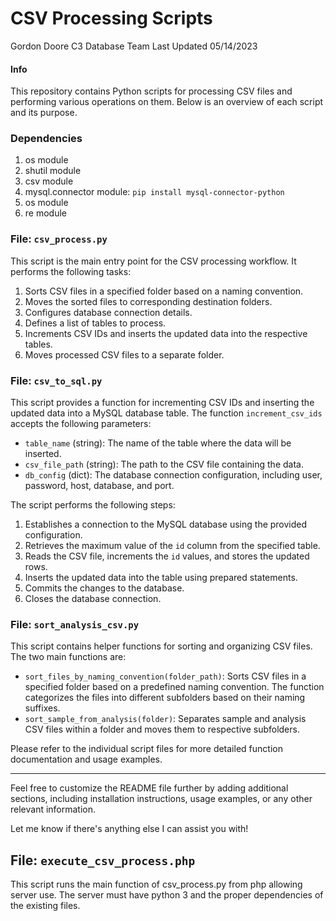 
# CSV Processing Scripts

Gordon Doore
C3 Database Team
Last Updated 05/14/2023
#### Info


This repository contains Python scripts for processing CSV files and performing various operations on them. Below is an overview of each script and its purpose.

### Dependencies

1. os module
2. shutil module
3. csv module
4. mysql.connector module: `pip install mysql-connector-python`
5. os module
6. re module


### File: `csv_process.py`

This script is the main entry point for the CSV processing workflow. It performs the following tasks:

1. Sorts CSV files in a specified folder based on a naming convention.
2. Moves the sorted files to corresponding destination folders.
3. Configures database connection details.
4. Defines a list of tables to process.
5. Increments CSV IDs and inserts the updated data into the respective tables.
6. Moves processed CSV files to a separate folder.

### File: `csv_to_sql.py`

This script provides a function for incrementing CSV IDs and inserting the updated data into a MySQL database table. The function `increment_csv_ids` accepts the following parameters:

- `table_name` (string): The name of the table where the data will be inserted.
- `csv_file_path` (string): The path to the CSV file containing the data.
- `db_config` (dict): The database connection configuration, including user, password, host, database, and port.

The script performs the following steps:

1. Establishes a connection to the MySQL database using the provided configuration.
2. Retrieves the maximum value of the `id` column from the specified table.
3. Reads the CSV file, increments the `id` values, and stores the updated rows.
4. Inserts the updated data into the table using prepared statements.
5. Commits the changes to the database.
6. Closes the database connection.

### File: `sort_analysis_csv.py`

This script contains helper functions for sorting and organizing CSV files. The two main functions are:

- `sort_files_by_naming_convention(folder_path)`: Sorts CSV files in a specified folder based on a predefined naming convention. The function categorizes the files into different subfolders based on their naming suffixes.
- `sort_sample_from_analysis(folder)`: Separates sample and analysis CSV files within a folder and moves them to respective subfolders.

Please refer to the individual script files for more detailed function documentation and usage examples.

---

Feel free to customize the README file further by adding additional sections, including installation instructions, usage examples, or any other relevant information.

Let me know if there's anything else I can assist you with!

## File:  `execute_csv_process.php`

This script runs the main function of csv_process.py from php allowing server use.  The server must have python 3 and the proper dependencies of the existing files.